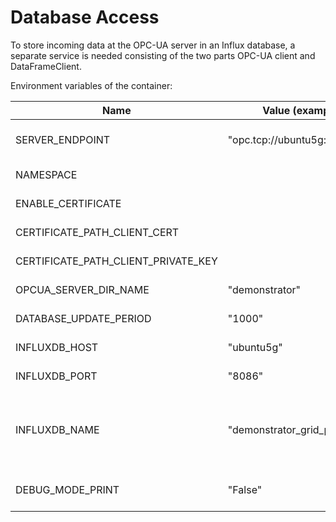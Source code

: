 # Database Access
To store incoming data at the OPC-UA server in an Influx database, a separate service is needed consisting of the two parts OPC-UA client and DataFrameClient.

Environment variables of the container:

| Name                                | Value (example)                | Description                                                                                                          |
|-------------------------------------|--------------------------------|----------------------------------------------------------------------------------------------------------------------|
| SERVER_ENDPOINT                     | "opc.tcp://ubuntu5g:4840"      | URL of the OPC-UA server with IP of the host of OPC-UA server container                                              |
| NAMESPACE                           |                                | cf. OPC-UA server container                                                                                          |
| ENABLE_CERTIFICATE                  |                                | cf. OPC-UA server container                                                                                          |
| CERTIFICATE_PATH_CLIENT_CERT        |                                | cf. OPC-UA server container                                                                                          |
| CERTIFICATE_PATH_CLIENT_PRIVATE_KEY |                                | cf. OPC-UA server container                                                                                          |
| OPCUA_SERVER_DIR_NAME               | "demonstrator"                 | name of subdirectory of choosen node cluster                                                                         |
| DATABASE_UPDATE_PERIOD              | "1000"                         | time span between database update in ms                                                                              |
| INFLUXDB_HOST                       | "ubuntu5g"                     | host name resp. host IP of the InfluxDB instance                                                                     |
| INFLUXDB_PORT                       | "8086"                         | port number of influxDB instance set up                                                                              |
| INFLUXDB_NAME                       | "demonstrator_grid_protection" | name of database table within the InfluxDB instance the node values contained in OPCUA_SERVER_DIR_NAME will write to |
| DEBUG_MODE_PRINT                    | "False"                        | flag indicating whether status outputs should be activated for debugging                                             |
